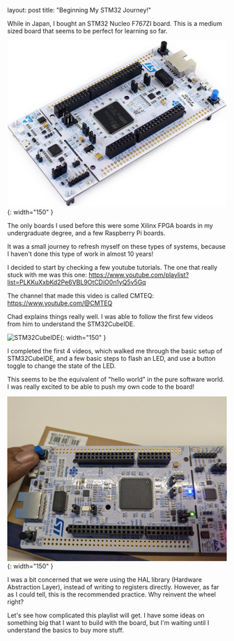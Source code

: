 layout: post
title: "Beginning My STM32 Journey!"

While in Japan, I bought an STM32 Nucleo F767ZI board. This is a medium sized board that seems to be perfect for learning so far.

![STM32 board](/assets/posts/2025-05-06-beginner_stm32/board.jpg){: width="150" }

The only boards I used before this were some Xilinx FPGA boards in my undergraduate degree, and a few Raspberry Pi boards.

It was a small journey to refresh myself on these types of systems, because I haven't done this type of work in almost 10 years!

I decided to start by checking a few youtube tutorials. The one that really stuck with me was this one:
https://www.youtube.com/playlist?list=PLKKuXxbKd2Pe6VBL9OtCDiO0n1yQ5v5Gq

The channel that made this video is called CMTEQ:
https://www.youtube.com/@CMTEQ

Chad explains things really well. I was able to follow the first few videos from him to understand the STM32CubeIDE.

![STM32CubeIDE](/assets/posts/2025-05-06-beginner_stm32/stm32cubeide.jpg){: width="150" }

I completed the first 4 videos, which walked me through the basic setup of STM32CubeIDE, and a few basic steps to
flash an LED, and use a button toggle to change the state of the LED.

This seems to be the equivalent of "hello world" in the pure software world. I was really excited to be able to push
my own code to the board!

![STM32 board with LED and button](/assets/posts/2025-05-06-beginner_stm32/button_and_led_blinking.jpg){: width="150" }

I was a bit concerned that we were using the HAL library (Hardware Abstraction Layer), instead of writing to registers directly.
However, as far as I could tell, this is the recommended practice. Why reinvent the wheel right?

Let's see how complicated this playlist will get. I have some ideas on something big that I want to build with the board,
but I'm waiting until I understand the basics to buy more stuff.